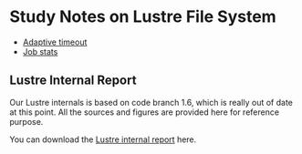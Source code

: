 
# Study Notes on Lustre File System



* [Adaptive timeout](adaptive_timeout.md)
* [Job stats](stats.md)




## Lustre Internal Report

Our Lustre internals is based on code branch 1.6, which is really out of date at
this point. All the sources and figures are provided here for reference
purpose.

You can download the [Lustre internal report](Lustre-TR/Report.pdf) here.


